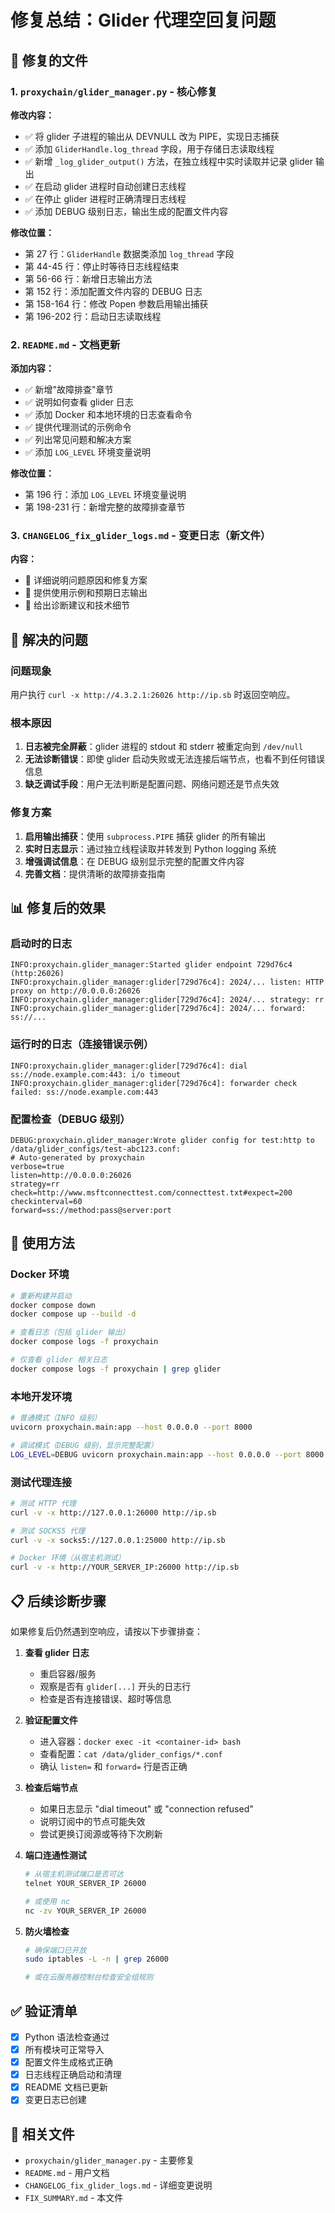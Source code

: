 # 修复总结：Glider 代理空回复问题

## 🔧 修复的文件

### 1. `proxychain/glider_manager.py` - 核心修复
**修改内容：**
- ✅ 将 glider 子进程的输出从 DEVNULL 改为 PIPE，实现日志捕获
- ✅ 添加 `GliderHandle.log_thread` 字段，用于存储日志读取线程
- ✅ 新增 `_log_glider_output()` 方法，在独立线程中实时读取并记录 glider 输出
- ✅ 在启动 glider 进程时自动创建日志线程
- ✅ 在停止 glider 进程时正确清理日志线程
- ✅ 添加 DEBUG 级别日志，输出生成的配置文件内容

**修改位置：**
- 第 27 行：`GliderHandle` 数据类添加 `log_thread` 字段
- 第 44-45 行：停止时等待日志线程结束
- 第 56-66 行：新增日志输出方法
- 第 152 行：添加配置文件内容的 DEBUG 日志
- 第 158-164 行：修改 Popen 参数启用输出捕获
- 第 196-202 行：启动日志读取线程

### 2. `README.md` - 文档更新
**添加内容：**
- ✅ 新增"故障排查"章节
- ✅ 说明如何查看 glider 日志
- ✅ 添加 Docker 和本地环境的日志查看命令
- ✅ 提供代理测试的示例命令
- ✅ 列出常见问题和解决方案
- ✅ 添加 `LOG_LEVEL` 环境变量说明

**修改位置：**
- 第 196 行：添加 `LOG_LEVEL` 环境变量说明
- 第 198-231 行：新增完整的故障排查章节

### 3. `CHANGELOG_fix_glider_logs.md` - 变更日志（新文件）
**内容：**
- 📝 详细说明问题原因和修复方案
- 📝 提供使用示例和预期日志输出
- 📝 给出诊断建议和技术细节

## 🎯 解决的问题

### 问题现象
用户执行 `curl -x http://4.3.2.1:26026 http://ip.sb` 时返回空响应。

### 根本原因
1. **日志被完全屏蔽**：glider 进程的 stdout 和 stderr 被重定向到 `/dev/null`
2. **无法诊断错误**：即使 glider 启动失败或无法连接后端节点，也看不到任何错误信息
3. **缺乏调试手段**：用户无法判断是配置问题、网络问题还是节点失效

### 修复方案
1. **启用输出捕获**：使用 `subprocess.PIPE` 捕获 glider 的所有输出
2. **实时日志显示**：通过独立线程读取并转发到 Python logging 系统
3. **增强调试信息**：在 DEBUG 级别显示完整的配置文件内容
4. **完善文档**：提供清晰的故障排查指南

## 📊 修复后的效果

### 启动时的日志
```
INFO:proxychain.glider_manager:Started glider endpoint 729d76c4 (http:26026)
INFO:proxychain.glider_manager:glider[729d76c4]: 2024/... listen: HTTP proxy on http://0.0.0.0:26026
INFO:proxychain.glider_manager:glider[729d76c4]: 2024/... strategy: rr
INFO:proxychain.glider_manager:glider[729d76c4]: 2024/... forward: ss://...
```

### 运行时的日志（连接错误示例）
```
INFO:proxychain.glider_manager:glider[729d76c4]: dial ss://node.example.com:443: i/o timeout
INFO:proxychain.glider_manager:glider[729d76c4]: forwarder check failed: ss://node.example.com:443
```

### 配置检查（DEBUG 级别）
```
DEBUG:proxychain.glider_manager:Wrote glider config for test:http to /data/glider_configs/test-abc123.conf:
# Auto-generated by proxychain
verbose=true
listen=http://0.0.0.0:26026
strategy=rr
check=http://www.msftconnecttest.com/connecttest.txt#expect=200
checkinterval=60
forward=ss://method:pass@server:port
```

## 🚀 使用方法

### Docker 环境
```bash
# 重新构建并启动
docker compose down
docker compose up --build -d

# 查看日志（包括 glider 输出）
docker compose logs -f proxychain

# 仅查看 glider 相关日志
docker compose logs -f proxychain | grep glider
```

### 本地开发环境
```bash
# 普通模式（INFO 级别）
uvicorn proxychain.main:app --host 0.0.0.0 --port 8000

# 调试模式（DEBUG 级别，显示完整配置）
LOG_LEVEL=DEBUG uvicorn proxychain.main:app --host 0.0.0.0 --port 8000
```

### 测试代理连接
```bash
# 测试 HTTP 代理
curl -v -x http://127.0.0.1:26000 http://ip.sb

# 测试 SOCKS5 代理
curl -v -x socks5://127.0.0.1:25000 http://ip.sb

# Docker 环境（从宿主机测试）
curl -v -x http://YOUR_SERVER_IP:26000 http://ip.sb
```

## 📋 后续诊断步骤

如果修复后仍然遇到空响应，请按以下步骤排查：

1. **查看 glider 日志**
   - 重启容器/服务
   - 观察是否有 `glider[...]` 开头的日志行
   - 检查是否有连接错误、超时等信息

2. **验证配置文件**
   - 进入容器：`docker exec -it <container-id> bash`
   - 查看配置：`cat /data/glider_configs/*.conf`
   - 确认 `listen=` 和 `forward=` 行是否正确

3. **检查后端节点**
   - 如果日志显示 "dial timeout" 或 "connection refused"
   - 说明订阅中的节点可能失效
   - 尝试更换订阅源或等待下次刷新

4. **端口连通性测试**
   ```bash
   # 从宿主机测试端口是否可达
   telnet YOUR_SERVER_IP 26000
   
   # 或使用 nc
   nc -zv YOUR_SERVER_IP 26000
   ```

5. **防火墙检查**
   ```bash
   # 确保端口已开放
   sudo iptables -L -n | grep 26000
   
   # 或在云服务器控制台检查安全组规则
   ```

## ✅ 验证清单

- [x] Python 语法检查通过
- [x] 所有模块可正常导入
- [x] 配置文件生成格式正确
- [x] 日志线程正确启动和清理
- [x] README 文档已更新
- [x] 变更日志已创建

## 🔗 相关文件

- `proxychain/glider_manager.py` - 主要修复
- `README.md` - 用户文档
- `CHANGELOG_fix_glider_logs.md` - 详细变更说明
- `FIX_SUMMARY.md` - 本文件
